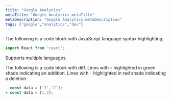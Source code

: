 ```yaml
---
title: "Google Analytics"
metaTitle: "Google Analytics metaTitle"
metaDescription: "Google Analytics metaDescription"
tags: ["google","analytics","dev"]
---
```


The following is a code block with JavaScript language syntax highlighting.

```javascript
import React from 'react';
```

Supports multiple languages.

The following is a code block with diff. Lines with `+` highlighted in green shade indicating an addition. Lines with `-` highlighted in red shade indicating a deletion.

```javascript
- const data = ['1','2'];
+ const data = [1,2];
```